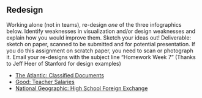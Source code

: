 ## Redesign

Working alone (not in teams), re-design *one* of the three infographics below. Identify weaknesses in visualization and/or design weaknesses and explain how you would improve them. Sketch your ideas out! Deliverable: sketch on paper, scanned to be submitted and for potential presentation. If you do this assignment on scratch paper, you need to scan or photograph it. Email your re-designs with the subject line “Homework Week 7”    (Thanks to Jeff Heer of Stanford for design examples)

+ <a href="http://www.theatlantic.com/magazine/archive/2007/09/classify-this/306114/#">The Atlantic: Classified Documents</a>  
+ <a href="http://www.flickr.com/photos/goodmagazine/3576258997/" target="_blank">Good: Teacher Salaries</a>  
+ <a href="http://ngm.nationalgeographic.com/2008/09/exchange/silver-text">National Geographic: High School Foreign Exchange</a>  
